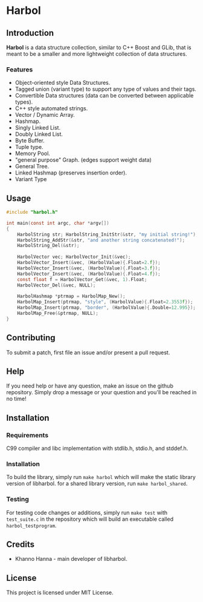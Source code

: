 # Harbol

## Introduction

**Harbol** is a data structure collection, similar to C++ Boost and GLib, that is meant to be a smaller and more lightweight collection of data structures.


### Features

* Object-oriented style Data Structures.
* Tagged union (variant type) to support any type of values and their tags.
* Convertible Data structures (data can be converted between applicable types).
* C++ style automated strings.
* Vector / Dynamic Array.
* Hashmap.
* Singly Linked List.
* Doubly Linked List.
* Byte Buffer.
* Tuple type.
* Memory Pool.
* "general purpose" Graph. (edges support weight data)
* General Tree.
* Linked Hashmap (preserves insertion order).
* Variant Type


## Usage

```c
#include "harbol.h"

int main(const int argc, char *argv[])
{
	HarbolString str; HarbolString_InitStr(&str, "my initial string!");
	HarbolString_AddStr(&str, "and another string concatenated!");
	HarbolString_Del(&str);
	
	HarbolVector vec; HarbolVector_Init(&vec);
	HarbolVector_Insert(&vec, (HarbolValue){.Float=2.f});
	HarbolVector_Insert(&vec, (HarbolValue){.Float=3.f});
	HarbolVector_Insert(&vec, (HarbolValue){.Float=4.f});
	const float f = HarbolVector_Get(&vec, 1).Float;
	HarbolVector_Del(&vec, NULL);
	
	HarbolHashmap *ptrmap = HarbolMap_New();
	HarbolMap_Insert(ptrmap, "style", (HarbolValue){.Float=2.3553f});
	HarbolMap_Insert(ptrmap, "border", (HarbolValue){.Double=12.995});
	HarbolMap_Free(&ptrmap, NULL);
}
```

## Contributing

To submit a patch, first file an issue and/or present a pull request.

## Help

If you need help or have any question, make an issue on the github repository.
Simply drop a message or your question and you'll be reached in no time!

## Installation

### Requirements

C99 compiler and libc implementation with stdlib.h, stdio.h, and stddef.h.

### Installation

To build the library, simply run `make harbol` which will make the static library version of libharbol.
for a shared library version, run `make harbol_shared`.

### Testing

For testing code changes or additions, simply run `make test` with `test_suite.c` in the repository which will build an executable called `harbol_testprogram`.


## Credits

* Khanno Hanna - main developer of libharbol.


## License

This project is licensed under MIT License.
